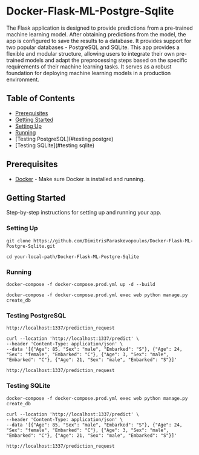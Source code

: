 # Docker-Flask-ML-Postgre-Sqlite
The Flask application is designed to provide predictions from a pre-trained machine learning model. After obtaining predictions from the model, the app is configured to save the results to a database.
It provides support for two popular databases - PostgreSQL and SQLite. 
This app provides a flexible and modular structure, allowing users to integrate their own pre-trained models and adapt the preprocessing steps based on the specific requirements of their machine learning tasks. 
It serves as a robust foundation for deploying machine learning models in a production environment.

## Table of Contents

- [Prerequisites](#prerequisites)
- [Getting Started](#getting-started)
- [Setting Up](#setting-up)
- [Running](#running)
- [Testing PostgreSQL](#testing postgre)
- [Testing SQLite](#testing sqlite)

## Prerequisites

- [Docker](https://www.docker.com/) - Make sure Docker is installed and running.

## Getting Started

Step-by-step instructions for setting up and running your app.

### Setting Up
 ```
git clone https://github.com/DimitrisParaskevopoulos/Docker-Flask-ML-Postgre-Sqlite.git
 ```
 ```
cd your-local-path/Docker-Flask-ML-Postgre-Sqlite
 ```

### Running
 ```
docker-compose -f docker-compose.prod.yml up -d --build
 ```
 ```
docker-compose -f docker-compose.prod.yml exec web python manage.py create_db
 ```

### Testing PostgreSQL
 ```
http://localhost:1337/prediction_request

 ```
 ```
curl --location 'http://localhost:1337/predict' \
--header 'Content-Type: application/json' \
--data '[{"Age": 85, "Sex": "male", "Embarked": "S"}, {"Age": 24, "Sex": "female", "Embarked": "C"}, {"Age": 3, "Sex": "male", "Embarked": "C"}, {"Age": 21, "Sex": "male", "Embarked": "S"}]'
 ```
 ```
http://localhost:1337/prediction_request

 ```

### Testing SQLite
 ```
docker-compose -f docker-compose.prod.yml exec web python manage.py create_db
 ```
 ```
curl --location 'http://localhost:1337/predict' \
--header 'Content-Type: application/json' \
--data '[{"Age": 85, "Sex": "male", "Embarked": "S"}, {"Age": 24, "Sex": "female", "Embarked": "C"}, {"Age": 3, "Sex": "male", "Embarked": "C"}, {"Age": 21, "Sex": "male", "Embarked": "S"}]'
 ```
 ```
http://localhost:1337/prediction_request

 ```
